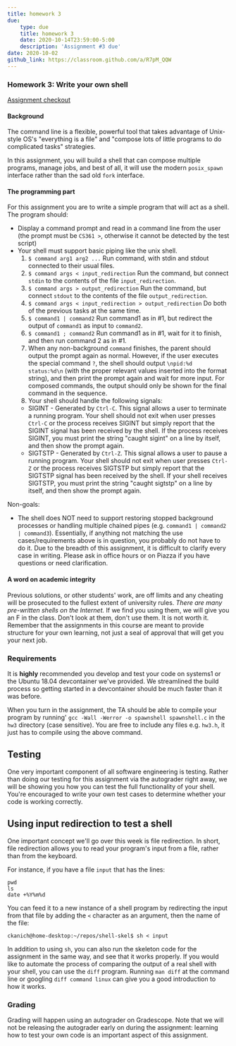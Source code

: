 ```yaml
---
title: homework 3
due: 
    type: due
    title: homework 3
    date: 2020-10-14T23:59:00-5:00
    description: 'Assignment #3 due'
date: 2020-10-02
github_link: https://classroom.github.com/a/R7pM_QQW
---
```


### Homework 3: Write your own shell

[Assignment checkout]({{page.github_link}})

#### Background

The command line is a flexible, powerful tool that takes advantage of Unix-style OS's "everything is
a file" and "compose lots of little programs to do complicated tasks" strategies.

In this assignment, you will build a shell that can compose multiple programs, manage jobs, and best
of all, it will use the modern `posix_spawn` interface rather than the sad old `fork` interface.

#### The programming part

For this assignment you are to write a simple program that will act as a shell. The program should:

* Display a command prompt and read in a command line from the user (the prompt must be `CS361 >`, otherwise it cannot be detected by the test script)
* Your shell must support basic piping like the unix shell. 
  1. `$ command arg1 arg2 ...` Run command, with stdin and stdout connected to their usual files.
  2. `$ command args < input_redirection` Run the command, but connect `stdin` to the contents of
     the file `input_redirection`.
  3. `$ command args > output_redirection`  Run the command, but connect `stdout` to the contents of
     the file `output_redirection`.
  3. `$ command args < input_redirection > output_redirection`  Do both of the previous tasks at the
     same time.
  2. `$ command1 | command2` Run command1 as in #1, but redirect the output of `command1` as input to `command2`. 
  3. `$ command1 ; command2` Run command1 as in #1, wait for it to
     finish, and then run command 2 as in #1. 
  4. When any non-background `command` finishes, the parent should output the prompt again as
     normal. However, if the user executes the special command `?`, the shell should output
     `\npid:%d status:%d\n` (with the proper relevant values inserted into the format string), and
     then print the prompt again and wait for more input. For composed commands, the output should
     only be shown for the final command in the sequence.
  4. Your shell should handle the following signals:
   * SIGINT - Generated by `Ctrl-C`. This signal allows a user to terminate a running program. Your
     shell should not exit when user presses `Ctrl-C` or the process receives SIGINT but simply
     report that the SIGINT signal has been received by the shell. If the process receives SIGINT,
     you must print the string "caught sigint" on a line by itself, and then show the prompt again.
   * SIGTSTP - Generated by `Ctrl-Z`. This signal allows a user to pause a running program. Your
     shell should not exit when user presses `Ctrl-Z` or the process receives SIGTSTP but simply
     report that the SIGTSTP signal has been received by the shell. If your shell receives SIGTSTP,
     you must print the string "caught sigtstp" on a line by itself, and then show the prompt again.

Non-goals:
   * The shell does NOT need to support restoring stopped background processes or handling multiple
     chained pipes (e.g. `command1 | command2 | command3`). Essentially, if anything not matching
     the use cases/requirements above is in question, you probably do not have to do it. Due to the
     breadth of this assignment, it is difficult to clarify every case in writing. Please ask in
     office hours or on Piazza if you have questions or need clarification.

#### A word on academic integrity

Previous solutions, or other students' work, are off limits and any cheating will be prosecuted to
the fullest extent of university rules. *There are many pre-written shells on the Internet.* If we
find you using them, we will give you an F in the class.  Don't look at them, don't use them. It is
not worth it. Remember that the assignments in this course are meant to provide structure for your
own learning, not just a seal of approval that will get you your next job.

### Requirements

It is **highly** recommended you develop and test your code on systems1 or the Ubuntu 18.04
devcontainer we've provided. We streamlined the build process so getting started in a devcontainer
should be much faster than it was before.

When you turn in the assignment, the TA should be able to compile your program by running'
`gcc -Wall -Werror -o spawnshell spawnshell.c` in the `hw3` directory (case sensitive). You are free
to include any files e.g. `hw3.h`, it just has to compile using the above command.


## Testing

One very important component of all software engineering is testing. Rather than doing our testing
for this assignment via the autograder right away, we will be showing you how you can test the full
functionality of your shell. You're encouraged to write your own test cases to determine whether your
code is working correctly.

## Using input redirection to test a shell

One important concept we'll go over this week is file redirection. In short, file redirection allows
you to read your program's input from a file, rather than from the keyboard.

For instance, if you have a file `input` that has the lines:

```
pwd
ls
date +%Y%m%d
```

You can feed it to a new instance of a shell program by redirecting the input from that file by
adding the `<` character as an argument, then the name of the file:

```
ckanich@home-desktop:~/repos/shell-skel$ sh < input 
```

In addition to using `sh`, you can also run the skeleton code for the assignment in the same way,
and see that it works properly. If you would like to automate the process of comparing the output of
a real shell with your shell, you can use the `diff` program. Running `man diff` at the command line
or googling `diff command linux` can give you a good introduction to how it works.

### Grading

Grading will happen using an autograder on Gradescope. Note that we will not be releasing the
autograder early on during the assignment: learning how to test your own code is an important aspect
of this assignment.

